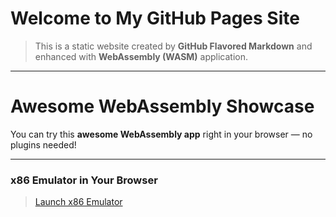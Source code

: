# Welcome to My GitHub Pages Site

> This is a static website created by **GitHub Flavored Markdown** and enhanced with **WebAssembly (WASM)** application.

---


# Awesome WebAssembly Showcase

You can try this **awesome WebAssembly app** right in your browser — no plugins needed!

---


### x86 Emulator in Your Browser
> [Launch x86 Emulator](https://copy.sh/v86/)